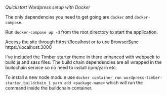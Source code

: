 *Quickstart Wordpress setup with Docker*

The only dependencies you need to get going are `docker` and `docker-compose`.

Run `docker-compose up -d` from the root directory to start the application.

Access the site through https://localhost or to use BrowserSync https://localhost:3000

I've included the Timber starter theme in there enhanced with webpack to build js and sass files. The build chain dependencies are all wrapped in the buildchain service so no need to install npm/yarn etc.

To install a new node module use `docker container run wordpress-timber-starter_buildchain_1 yarn add <package-name>` which will run the command inside the buildchain container.
